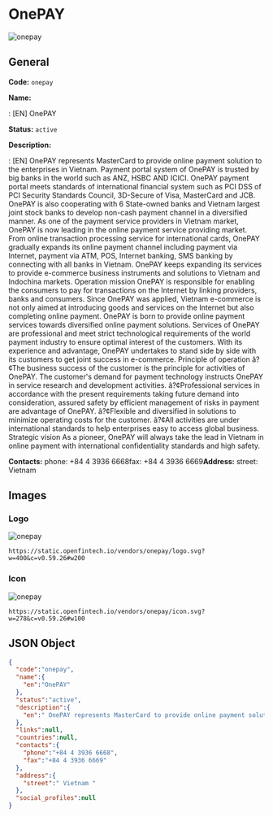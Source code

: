 
# OnePAY 
![onepay](https://static.openfintech.io/vendors/onepay/logo.svg?w=400&c=v0.59.26#w200)  

## General 
 
**Code:** `onepay` 
 
**Name:** 
 
:	[EN] OnePAY 
 
**Status:** `active` 
 
**Description:** 
 
: [EN]  OnePAY represents MasterCard to provide online payment solution to the enterprises in Vietnam. Payment portal system of OnePAY is trusted by big banks in the world such as ANZ, HSBC AND ICICI. OnePAY payment portal meets standards of international financial system such as PCI DSS of PCI Security Standards Council, 3D-Secure of Visa, MasterCard and JCB. OnePAY is also cooperating with 6 State-owned banks and Vietnam largest joint stock banks to develop non-cash payment channel in a diversified manner. As one of the payment service providers in Vietnam market, OnePAY is now leading in the online payment service providing market. From online transaction processing service for international cards, OnePAY gradually expands its online payment channel including payment via Internet, payment via ATM, POS, Internet banking, SMS banking by connecting with all banks in Vietnam. OnePAY keeps expanding its services to provide e-commerce business instruments and solutions to Vietnam and Indochina markets. Operation mission OnePAY is responsible for enabling the consumers to pay for transactions on the Internet by linking providers, banks and consumers. Since OnePAY was applied, Vietnam e-commerce is not only aimed at introducing goods and services on the Internet but also completing online payment. OnePAY is born to provide online payment services towards diversified online payment solutions. Services of OnePAY are professional and meet strict technological requirements of the world payment industry to ensure optimal interest of the customers. With its experience and advantage, OnePAY undertakes to stand side by side with its customers to get joint success in e-commerce. Principle of operation â?¢The business success of the customer is the principle for activities of OnePAY. The customer's demand for payment technology instructs OnePAY in service research and development activities. â?¢Professional services in accordance with the present requirements taking future demand into consideration, assured safety by efficient management of risks in payment are advantage of OnePAY. â?¢Flexible and diversified in solutions to minimize operating costs for the customer. â?¢All activities are under international standards to help enterprises easy to access global business. Strategic vision As a pioneer, OnePAY will always take the lead in Vietnam in online payment with international confidentiality standards and high safety.    
 
**Contacts:** 
phone: +84 4 3936 6668fax: +84 4 3936 6669**Address:** 
street:  Vietnam  

## Images 

### Logo 
 
![onepay](https://static.openfintech.io/vendors/onepay/logo.svg?w=400&c=v0.59.26#w200)  

```
https://static.openfintech.io/vendors/onepay/logo.svg?w=400&c=v0.59.26#w200
```  

### Icon 
 
![onepay](https://static.openfintech.io/vendors/onepay/icon.svg?w=278&c=v0.59.26#w100)  

```
https://static.openfintech.io/vendors/onepay/icon.svg?w=278&c=v0.59.26#w100
```  

## JSON Object 

```json
{
  "code":"onepay",
  "name":{
    "en":"OnePAY"
  },
  "status":"active",
  "description":{
    "en":" OnePAY represents MasterCard to provide online payment solution to the enterprises in Vietnam. Payment portal system of OnePAY is trusted by big banks in the world such as ANZ, HSBC AND ICICI. OnePAY payment portal meets standards of international financial system such as PCI DSS of PCI Security Standards Council, 3D-Secure of Visa, MasterCard and JCB. OnePAY is also cooperating with 6 State-owned banks and Vietnam largest joint stock banks to develop non-cash payment channel in a diversified manner. As one of the payment service providers in Vietnam market, OnePAY is now leading in the online payment service providing market. From online transaction processing service for international cards, OnePAY gradually expands its online payment channel including payment via Internet, payment via ATM, POS, Internet banking, SMS banking by connecting with all banks in Vietnam. OnePAY keeps expanding its services to provide e-commerce business instruments and solutions to Vietnam and Indochina markets. Operation mission OnePAY is responsible for enabling the consumers to pay for transactions on the Internet by linking providers, banks and consumers. Since OnePAY was applied, Vietnam e-commerce is not only aimed at introducing goods and services on the Internet but also completing online payment. OnePAY is born to provide online payment services towards diversified online payment solutions. Services of OnePAY are professional and meet strict technological requirements of the world payment industry to ensure optimal interest of the customers. With its experience and advantage, OnePAY undertakes to stand side by side with its customers to get joint success in e-commerce. Principle of operation \u00e2?\u00a2The business success of the customer is the principle for activities of OnePAY. The customer's demand for payment technology instructs OnePAY in service research and development activities. \u00e2?\u00a2Professional services in accordance with the present requirements taking future demand into consideration, assured safety by efficient management of risks in payment are advantage of OnePAY. \u00e2?\u00a2Flexible and diversified in solutions to minimize operating costs for the customer. \u00e2?\u00a2All activities are under international standards to help enterprises easy to access global business. Strategic vision As a pioneer, OnePAY will always take the lead in Vietnam in online payment with international confidentiality standards and high safety. \u00a0 "
  },
  "links":null,
  "countries":null,
  "contacts":{
    "phone":"+84 4 3936 6668",
    "fax":"+84 4 3936 6669"
  },
  "address":{
    "street":" Vietnam "
  },
  "social_profiles":null
}
```  
